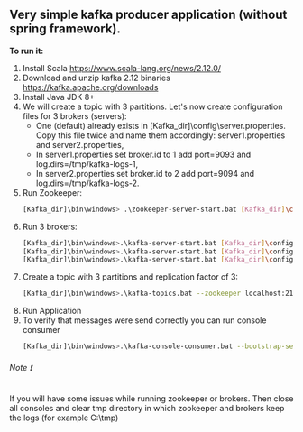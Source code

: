 ## Very simple kafka producer application (without spring framework).

**To run it:**

1. Install Scala https://www.scala-lang.org/news/2.12.0/
2. Download and unzip kafka 2.12 binaries https://kafka.apache.org/downloads
3. Install Java JDK 8+
4. We will create a topic with 3 partitions. Let's now create configuration files for 3 brokers (servers):
   * One (default) already exists in [Kafka_dir]\config\server.properties. Copy this file twice and name them accordingly: server1.properties and server2.properties,
   * In server1.properties set broker.id to 1 add port=9093 and log.dirs=/tmp/kafka-logs-1,
   * In server2.properties set broker.id to 2 add port=9094 and log.dirs=/tmp/kafka-logs-2.
5. Run Zookeeper: 
   ```sh
   [Kafka_dir]\bin\windows> .\zookeeper-server-start.bat [Kafka_dir]\config\zookeeper.properties
    ```
6. Run 3 brokers:
   ```sh
   [Kafka_dir]\bin\windows>.\kafka-server-start.bat [Kafka_dir]\config\server.properties
   [Kafka_dir]\bin\windows>.\kafka-server-start.bat [Kafka_dir]\config\server1.properties
   [Kafka_dir]\bin\windows>.\kafka-server-start.bat [Kafka_dir]\config\server2.properties
   ```
7. Create a topic with 3 partitions and replication factor of 3:
   ```sh
   [Kafka_dir]\bin\windows>.\kafka-topics.bat --zookeeper localhost:2181 --create --topic my_topic --partitions 3 --replication-factor 3
   ```
8. Run Application
9. To verify that messages were send correctly you can run console consumer
   ```sh
   [Kafka_dir]\bin\windows>.\kafka-console-consumer.bat --bootstrap-server localhost:9092 --topic my_topic
   ```

###### Note :exclamation:
If you will have some issues while running zookeeper or brokers.
Then close all consoles and clear tmp directory in which zookeeper and brokers keep the logs (for example C:\tmp)
